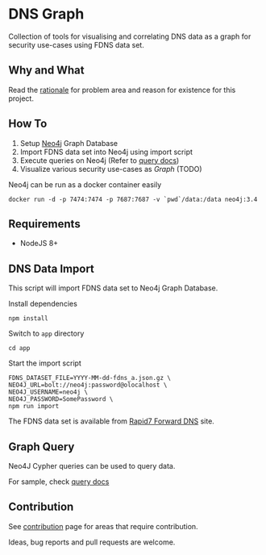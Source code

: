 # DNS Graph
Collection of tools for visualising and correlating DNS data as a graph for security use-cases using FDNS data set.

## Why and What

Read the [rationale](docs/rationale.md) for problem area and reason for existence for this project.

## How To

1. Setup [Neo4j](https://neo4j.com/) Graph Database
2. Import FDNS data set into Neo4j using import script
3. Execute queries on Neo4j (Refer to [query docs](docs/queries.md))
4. Visualize various security use-cases as *Graph* (TODO)

Neo4j can be run as a docker container easily

```
docker run -d -p 7474:7474 -p 7687:7687 -v `pwd`/data:/data neo4j:3.4
```

## Requirements

* NodeJS 8+

## DNS Data Import

This script will import FDNS data set to Neo4j Graph Database.

Install dependencies

```
npm install
```

Switch to `app` directory

```
cd app
```

Start the import script

```
FDNS_DATASET_FILE=YYYY-MM-dd-fdns_a.json.gz \
NEO4J_URL=bolt://neo4j:password@olocalhost \
NEO4J_USERNAME=neo4j \
NEO4J_PASSWORD=SomePassword \
npm run import
```

The FDNS data set is available from [Rapid7 Forward DNS](https://opendata.rapid7.com/sonar.fdns_v2/) site.

## Graph Query

Neo4J Cypher queries can be used to query data.

For sample, check [query docs](docs/queries.md)

## Contribution

See [contribution](docs/contribution.md) page for areas that require contribution.

Ideas, bug reports and pull requests are welcome.